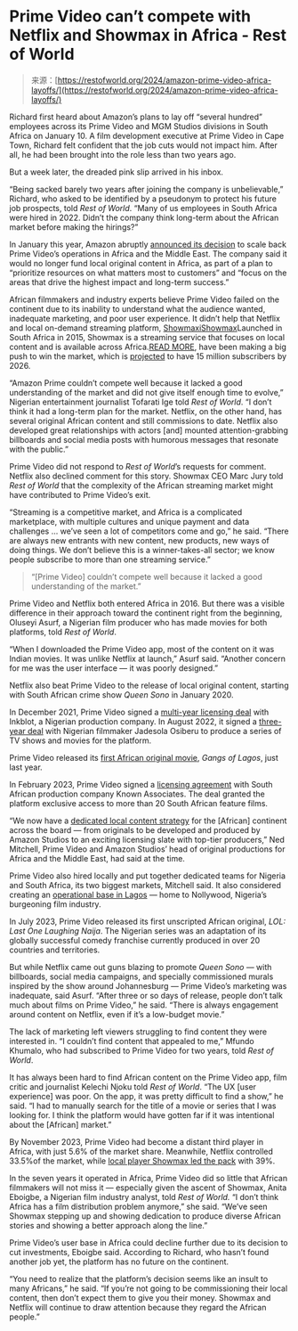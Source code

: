 <!--yml
category: 未分类
date: 2024-05-29 12:33:10
-->

# Prime Video can’t compete with Netflix and Showmax in Africa - Rest of World

> 来源：[https://restofworld.org/2024/amazon-prime-video-africa-layoffs/](https://restofworld.org/2024/amazon-prime-video-africa-layoffs/)

Richard first heard about Amazon’s plans to lay off “several hundred” employees across its Prime Video and MGM Studios divisions in South Africa on January 10\. A film development executive at Prime Video in Cape Town, Richard felt confident that the job cuts would not impact him. After all, he had been brought into the role less than two years ago.

But a week later, the dreaded pink slip arrived in his inbox.

“Being sacked barely two years after joining the company is unbelievable,” Richard, who asked to be identified by a pseudonym to protect his future job prospects, told *Rest of World*. “Many of us employees in South Africa were hired in 2022\. Didn’t the company think long-term about the African market before making the hirings?”

In January this year, Amazon abruptly [announced its decision](https://deadline.com/2024/01/amazon-layoffs-africa-mena-europe-rebalance-1235796028/) to scale back Prime Video’s operations in Africa and the Middle East. The company said it would no longer fund local original content in Africa, as part of a plan to “prioritize resources on what matters most to customers” and “focus on the areas that drive the highest impact and long-term success.”

African filmmakers and industry experts believe Prime Video failed on the continent due to its inability to understand what the audience wanted, inadequate marketing, and poor user experience. It didn’t help that Netflix and local on-demand streaming platform, [Showmaxi](https://restofworld.org/tag/showmax)[Showmax](https://restofworld.org/tag/showmax)Launched in South Africa in 2015, Showmax is a streaming service that focuses on local content and is available across Africa.[READ MORE](https://restofworld.org/tag/showmax), have been making a big push to win the market, which is [projected](https://qz.com/africa/2052540/african-streaming-platforms-have-an-edge-over-netflix-and-disney) to have 15 million subscribers by 2026.

“Amazon Prime couldn’t compete well because it lacked a good understanding of the market and did not give itself enough time to evolve,” Nigerian entertainment journalist Tofarati Ige told *Rest of World*. “I don’t think it had a long-term plan for the market. Netflix, on the other hand, has several original African content and still commissions to date. Netflix also developed great relationships with actors [and] mounted attention-grabbing billboards and social media posts with humorous messages that resonate with the public.”

Prime Video did not respond to *Rest of World*’s requests for comment. Netflix also declined comment for this story. Showmax CEO Marc Jury told *Rest of World* that the complexity of the African streaming market might have contributed to Prime Video’s exit.

“Streaming is a competitive market, and Africa is a complicated marketplace, with multiple cultures and unique payment and data challenges … we’ve seen a lot of competitors come and go,” he said. “There are always new entrants with new content, new products, new ways of doing things. We don’t believe this is a winner-takes-all sector; we know people subscribe to more than one streaming service.”

> “[Prime Video] couldn’t compete well because it lacked a good understanding of the market.”

Prime Video and Netflix both entered Africa in 2016\. But there was a visible difference in their approach toward the continent right from the beginning, Oluseyi Asurf, a Nigerian film producer who has made movies for both platforms, told *Rest of World*.

“When I downloaded the Prime Video app, most of the content on it was Indian movies. It was unlike Netflix at launch,” Asurf said. “Another concern for me was the user interface — it was poorly designed.”

Netflix also beat Prime Video to the release of local original content, starting with South African crime show *Queen Sono* in January 2020.

In December 2021, Prime Video signed a [multi-year licensing deal](https://variety.com/2021/streaming/global/amazon-nollywood-inkblot-studios-nigeria-1235134803/) with Inkblot, a Nigerian production company. In August 2022, it signed a [three-year deal](https://www.hollywoodreporter.com/movies/movie-news/amazon-prime-deal-nigeria-jade-osiberu-1235220304/) with Nigerian filmmaker Jadesola Osiberu to produce a series of TV shows and movies for the platform.

Prime Video released its [first African original movie](https://press.amazonstudios.com/us/en/press-release/prime-videos-first-african-original-movie-igangs-o), *Gangs of Lagos*, just last year.

In February 2023, Prime Video signed a [licensing agreement](https://variety.com/2023/film/global/amazon-prime-video-licensing-deal-known-associates-1235510216/) with South African production company Known Associates. The deal granted the platform exclusive access to more than 20 South African feature films.

“We now have a [dedicated local content strategy](https://variety.com/2023/streaming/global/amazon-prime-video-africa-strategy-1235512709/) for the [African] continent across the board — from originals to be developed and produced by Amazon Studios to an exciting licensing slate with top-tier producers,” Ned Mitchell, Prime Video and Amazon Studios’ head of original productions for Africa and the Middle East, had said at the time.

Prime Video also hired locally and put together dedicated teams for Nigeria and South Africa, its two biggest markets, Mitchell said. It also considered creating an [operational base in Lagos](https://variety.com/2023/streaming/global/amazon-prime-video-africa-strategy-1235512709/) — home to Nollywood, Nigeria’s burgeoning film industry.

In July 2023, Prime Video released its first unscripted African original, *LOL: Last One Laughing Naija*. The Nigerian series was an adaptation of its globally successful comedy franchise currently produced in over 20 countries and territories.

But while Netflix came out guns blazing to promote *Queen Sono —* with billboards, social media campaigns, and specially commissioned murals inspired by the show around Johannesburg — Prime Video’s marketing was inadequate, said Asurf. “After three or so days of release, people don’t talk much about films on Prime Video,” he said. “There is always engagement around content on Netflix, even if it’s a low-budget movie.”

The lack of marketing left viewers struggling to find content they were interested in. “I couldn’t find content that appealed to me,” Mfundo Khumalo, who had subscribed to Prime Video for two years, told *Rest of World*. 

It has always been hard to find African content on the Prime Video app, film critic and journalist Kelechi Njoku told *Rest of World*. “The UX [user experience] was poor. On the app, it was pretty difficult to find a show,” he said. “I had to manually search for the title of a movie or series that I was looking for. I think the platform would have gotten far if it was intentional about the [African] market.”

By November 2023, Prime Video had become a distant third player in Africa, with just 5.6% of the market share. Meanwhile, Netflix controlled 33.5%of the market, while [local player Showmax led the pack](https://restofworld.org/2024/showmax-subscription-africa-netflix/) with 39%.

In the seven years it operated in Africa, Prime Video did so little that African filmmakers will not miss it — especially given the ascent of Showmax, Anita Eboigbe, a Nigerian film industry analyst, told *Rest of World.* “I don’t think Africa has a film distribution problem anymore,” she said. “We’ve seen Showmax stepping up and showing dedication to produce diverse African stories and showing a better approach along the line.”

Prime Video’s user base in Africa could decline further due to its decision to cut investments, Eboigbe said. According to Richard, who hasn’t found another job yet, the platform has no future on the continent.

“You need to realize that the platform’s decision seems like an insult to many Africans,” he said. “If you’re not going to be commissioning their local content, then don’t expect them to give you their money. Showmax and Netflix will continue to draw attention because they regard the African people.”